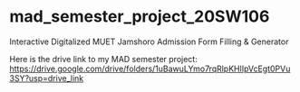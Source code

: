 # mad_semester_project_20SW106
Interactive Digitalized MUET Jamshoro Admission Form Filling &amp; Generator

Here is the drive link to my MAD semester project:
https://drive.google.com/drive/folders/1uBawuLYmo7rqRlpKHlIpVcEgt0PVu3SY?usp=drive_link
